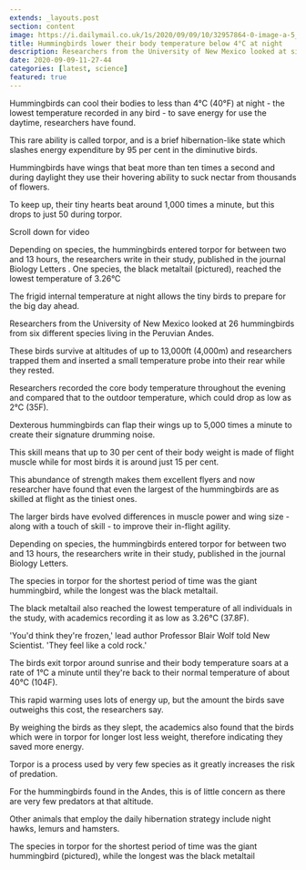 ```yaml
---
extends: _layouts.post
section: content
image: https://i.dailymail.co.uk/1s/2020/09/09/10/32957864-0-image-a-5_1599645199984.jpg 
title: Hummingbirds lower their body temperature below 4°C at night 
description: Researchers from the University of New Mexico looked at six species of hummingbird living in the Peruvian Andes and studied their temperature overnight. 
date: 2020-09-09-11-27-44 
categories: [latest, science] 
featured: true 
--- 
```

Hummingbirds can cool their bodies to less than 4°C (40°F) at night - the lowest temperature recorded in any bird - to save energy for use the daytime, researchers have found. 

This rare ability is called torpor, and is a brief hibernation-like state which slashes energy expenditure by 95 per cent in the diminutive birds. 

Hummingbirds have wings that beat more than ten times a second and during daylight they use their hovering ability to suck nectar from thousands of flowers.

To keep up, their tiny hearts beat around 1,000 times a minute, but this drops to just 50 during torpor.  

Scroll down for video  

Depending on species, the hummingbirds entered torpor for between two and 13 hours, the researchers write in their study, published in the journal Biology Letters . One species, the black metaltail (pictured), reached the lowest temperature of 3.26°C

The frigid internal temperature at night allows the tiny birds to prepare for the big day ahead. 

Researchers from the University of New Mexico looked at 26 hummingbirds from six different species living in the Peruvian Andes. 

These birds survive at altitudes of up to 13,000ft (4,000m) and researchers trapped them and inserted a small temperature probe into their rear while they rested. 

Researchers recorded the core body temperature throughout the evening and compared that to the outdoor temperature, which could drop as low as 2°C (35F).  

Dexterous hummingbirds can flap their wings up to 5,000 times a minute to create their signature drumming noise.

This skill means that up to 30 per cent of their body weight is made of flight muscle while for most birds it is around just 15 per cent.

This abundance of strength makes them excellent flyers and now researcher have found that even the largest of the hummingbirds are as skilled at flight as the tiniest ones.

The larger birds have evolved differences in muscle power and wing size - along with a touch of skill - to improve their in-flight agility. 

Depending on species, the hummingbirds entered torpor for between two and 13 hours, the researchers write in their study, published in the journal Biology Letters. 

The species in torpor for the shortest period of time was the giant hummingbird, while the longest was the black metaltail.  

The black metaltail also reached the lowest temperature of all individuals in the study, with academics recording it as low as 3.26°C (37.8F).  

'You'd think they're frozen,' lead author Professor Blair Wolf told New Scientist. 'They feel like a cold rock.' 

The birds exit torpor around sunrise and their body temperature soars at a rate of 1°C a minute until they're back to their normal temperature of about 40°C (104F).  

This rapid warming uses lots of energy up, but the amount the birds save outweighs this cost, the researchers say. 

By weighing the birds as they slept, the academics also found that the birds which were in torpor for longer lost less weight, therefore indicating they saved more energy. 

Torpor is a process used by very few species as it greatly increases the risk of predation. 

For the hummingbirds found in the Andes, this is of little concern as there are very few predators at that altitude. 

Other animals that employ the daily hibernation strategy include night hawks, lemurs and hamsters.     

 The species in torpor for the shortest period of time was the giant hummingbird (pictured), while the longest was the black metaltail

